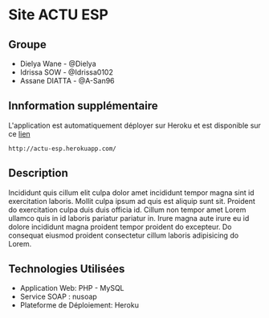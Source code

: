 # Site ACTU ESP
## Groupe
- Dielya Wane - @Dielya
- Idrissa SOW - @Idrissa0102
- Assane DIATTA - @A-San96

## Innformation supplémentaire
L'application est automatiquement déployer sur Heroku et est disponible sur ce [lien](https://actu-esp.herokuapp.com/)
```
http://actu-esp.herokuapp.com/
```

## Description
Incididunt quis cillum elit culpa dolor amet incididunt tempor magna sint id exercitation laboris. Mollit culpa ipsum ad quis est aliquip sunt sit. Proident do exercitation culpa duis duis officia id. Cillum non tempor amet Lorem ullamco quis in id laboris pariatur pariatur in. Irure magna aute irure eu id dolore incididunt magna proident tempor proident do excepteur. Do consequat eiusmod proident consectetur cillum laboris adipisicing do Lorem.

## Technologies Utilisées
- Application Web: PHP - MySQL
- Service SOAP : nusoap
- Plateforme de Déploiement: Heroku
